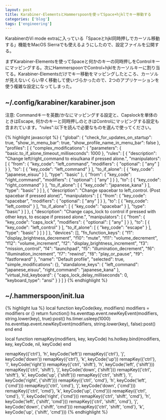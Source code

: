 ```yaml
---
layout: post
title: Karabiner-ElementsとHammerspoonを使ってSpace+hjklでキー移動する
categories: ['blog']
tags: ['engineering']
---
```


KarabinerのVi mode extraに入っている「Spaceとhjkl同時押しでカーソル移動する」機能をMacOS Sierraでも使えるようにしたので、設定ファイルを公開する。

まずKarabiner-Elementsを使ってSpaceと何かのキーの同時押しをControlキーにマッピングする。次にHammerspoonでControl+hjklをカーソルキーに割り当てる。Karabiner-Elementsだけでキー移動をマッピングしたところ、カーソルが見えないくらい早く移動して使いづらかったので、2つのアプリケーションを使う複雑な設定になってしまった。

## ~/.config/karabiner/karabiner.json

注意: Commandキーを英数/かなにマッピングする設定と、Capslockを単体のときはEscape, 何かのキーと同時押しのときはControlにマッピングする設定も含まれています。"rules":以下を読んで必要なものを選んで使ってください。

{% highlight javascript %}
{
    "global": {
        "check_for_updates_on_startup": true,
        "show_in_menu_bar": true,
        "show_profile_name_in_menu_bar": false
    },
    "profiles": [
        {
            "complex_modifications": {
                "parameters": {
                    "basic.to_if_alone_timeout_milliseconds": 1000
                },
                "rules": [
                    {
                        "description": "Change left/right_command to eisu/kana if pressed alone.",
                        "manipulators": [
                            {
                                "from": {
                                    "key_code": "left_command",
                                    "modifiers": {
                                        "optional": [
                                            "any"
                                        ]
                                    }
                                },
                                "to": [
                                    {
                                        "key_code": "left_command"
                                    }
                                ],
                                "to_if_alone": [
                                    {
                                        "key_code": "japanese_eisuu"
                                    }
                                ],
                                "type": "basic"
                            },
                            {
                                "from": {
                                    "key_code": "right_command",
                                    "modifiers": {
                                        "optional": [
                                            "any"
                                        ]
                                    }
                                },
                                "to": [
                                    {
                                        "key_code": "right_command"
                                    }
                                ],
                                "to_if_alone": [
                                    {
                                        "key_code": "japanese_kana"
                                    }
                                ],
                                "type": "basic"
                            }
                        ]
                    },
                    {
                        "description": "Change spacebar to left_control. (Post spacebar if pressed alone)",
                        "manipulators": [
                            {
                                "from": {
                                    "key_code": "spacebar",
                                    "modifiers": {
                                        "optional": [
                                            "any"
                                        ]
                                    }
                                },
                                "to": [
                                    {
                                        "key_code": "left_control"
                                    }
                                ],
                                "to_if_alone": [
                                    {
                                        "key_code": "spacebar"
                                    }
                                ],
                                "type": "basic"
                            }
                        ]
                    },
                    {
                        "description": "Change caps_lock to control if pressed with other keys, to escape if pressed alone.",
                        "manipulators": [
                            {
                                "from": {
                                    "key_code": "caps_lock",
                                    "modifiers": {
                                        "optional": [
                                            "any"
                                        ]
                                    }
                                },
                                "to": [
                                    {
                                        "key_code": "left_control"
                                    }
                                ],
                                "to_if_alone": [
                                    {
                                        "key_code": "escape"
                                    }
                                ],
                                "type": "basic"
                            }
                        ]
                    }
                ]
            },
            "devices": [],
            "fn_function_keys": {
                "f1": "display_brightness_decrement",
                "f10": "mute",
                "f11": "volume_decrement",
                "f12": "volume_increment",
                "f2": "display_brightness_increment",
                "f3": "mission_control",
                "f4": "launchpad",
                "f5": "illumination_decrement",
                "f6": "illumination_increment",
                "f7": "rewind",
                "f8": "play_or_pause",
                "f9": "fastforward"
            },
            "name": "Default profile",
            "selected": true,
            "simple_modifications": {},
            "standalone_keys": {
                "left_command": "japanese_eisuu",
                "right_command": "japanese_kana"
            },
            "virtual_hid_keyboard": {
                "caps_lock_delay_milliseconds": 0,
                "keyboard_type": "ansi"
            }
        }
    ]
}
{% endhighlight %}

## ~/.hammerspoon/init.lua

{% highlight lua %}
local function keyCode(key, modifiers)
   modifiers = modifiers or {}
   return function()
      hs.eventtap.event.newKeyEvent(modifiers, string.lower(key), true):post()
      hs.timer.usleep(1000)
      hs.eventtap.event.newKeyEvent(modifiers, string.lower(key), false):post()
   end
end

local function remapKey(modifiers, key, keyCode)
   hs.hotkey.bind(modifiers, key, keyCode, nil, keyCode)
end

remapKey({'ctrl'}, 'h', keyCode('left'))
remapKey({'ctrl'}, 'j', keyCode('down'))
remapKey({'ctrl'}, 'k', keyCode('up'))
remapKey({'ctrl'}, 'l', keyCode('right'))
remapKey({'ctrl', 'shift'}, 'h', keyCode('left', {'shift'}))
remapKey({'ctrl', 'shift'}, 'j', keyCode('down', {'shift'}))
remapKey({'ctrl', 'shift'}, 'k', keyCode('up', {'shift'}))
remapKey({'ctrl', 'shift'}, 'l', keyCode('right', {'shift'}))
remapKey({'ctrl', 'cmd'}, 'h', keyCode('left', {'cmd'}))
remapKey({'ctrl', 'cmd'}, 'j', keyCode('down', {'cmd'}))
remapKey({'ctrl', 'cmd'}, 'k', keyCode('up', {'cmd'}))
remapKey({'ctrl', 'cmd'}, 'l', keyCode('right', {'cmd'}))
remapKey({'ctrl', 'shift', 'cmd'}, 'h', keyCode('left', {'shift', 'cmd'}))
remapKey({'ctrl', 'shift', 'cmd'}, 'j', keyCode('down', {'shift', 'cmd'}))
remapKey({'ctrl', 'shift', 'cmd'}, 'k', keyCode('up', {'shift', 'cmd'}))
{% endhighlight %}
